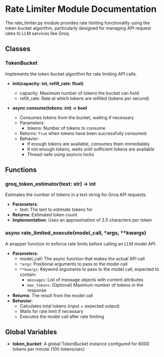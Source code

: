 # Rate Limiter Module Documentation

The  rate_limiter.py  module provides rate limiting functionality using the token bucket algorithm, particularly designed for managing API request rates to LLM services like Groq.

## Classes

### TokenBucket

Implements the token bucket algorithm for rate limiting API calls.

-   **__init__(capacity: int, refill_rate: float)**
    
    -   capacity: Maximum number of tokens the bucket can hold
    -   refill_rate: Rate at which tokens are refilled (tokens per second)
-   **async consume(tokens: int) -> bool**
    
    -   Consumes tokens from the bucket, waiting if necessary
    -   Parameters:
        -   tokens: Number of tokens to consume
    -   Returns:  `True`  when tokens have been successfully consumed
    -   Behavior:
        -   If enough tokens are available, consumes them immediately
        -   If not enough tokens, waits until sufficient tokens are available
        -   Thread-safe using asyncio locks

## Functions

### groq_token_estimator(text: str) -> int

Estimates the number of tokens in a text string for Groq API requests.

-   **Parameters**:
    -   text: The text to estimate tokens for
-   **Returns**: Estimated token count
-   **Implementation**: Uses an approximation of 3.5 characters per token

### async rate_limited_execute(model_call, *args, **kwargs)

A wrapper function to enforce rate limits before calling an LLM model API.

-   **Parameters**:
    -   model_call: The async function that makes the actual API call
    -   `*args`: Positional arguments to pass to the model call
    -   `**kwargs`: Keyword arguments to pass to the model call, expected to contain:
        -   `messages`: List of message objects with  content  attributes
        -   `max_tokens`: (Optional) Maximum number of tokens in the response
-   **Returns**: The result from the model call
-   **Behavior**:
    -   Calculates total tokens (input + expected output)
    -   Waits for rate limit if necessary
    -   Executes the model call after rate limiting

## Global Variables

-   **token_bucket**: A global TokenBucket instance configured for 6000 tokens per minute (100 tokens/sec)